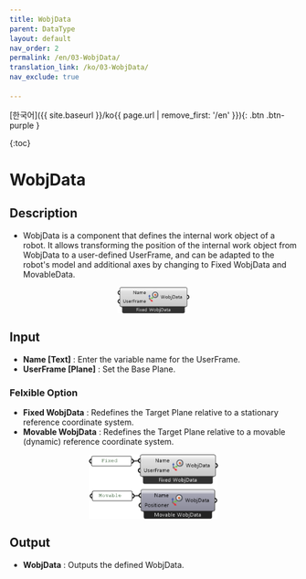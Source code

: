 ```yaml
---
title: WobjData
parent: DataType
layout: default
nav_order: 2
permalink: /en/03-WobjData/
translation_link: /ko/03-WobjData/
nav_exclude: true

---
```


<!-- [English]({{ site.baseurl }}/en{{ page.url | remove_first: '/ko' }}){: .btn .btn-purple } -->
[한국어]({{ site.baseurl }}/ko{{ page.url | remove_first: '/en' }}){: .btn .btn-purple }

{:toc}
# WobjData

## Description

* WobjData is a component that defines the internal work object of a robot.
It allows transforming the position of the internal work object from WobjData to a user-defined UserFrame, and can be adapted to the robot's model and additional axes by changing to Fixed WobjData and MovableData.

<p align="center">  <img src="/assets/images/04_WobjData.png" align="center" width="25%"></p>

## Input

* **Name [Text]** : Enter the variable name for the UserFrame.
* **UserFrame [Plane]** : Set the Base Plane.

### Felxible Option

* **Fixed WobjData** : Redefines the Target Plane relative to a stationary reference coordinate system.
* **Movable WobjData** : Redefines the Target Plane relative to a movable (dynamic) reference coordinate system.

<p align="center">  <img src="/assets/images/wobj_movable.png" align="center" width="45%"></p>


## Output

* **WobjData** : Outputs the defined WobjData.
